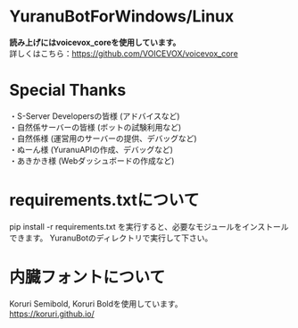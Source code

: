 # YuranuBotForWindows/Linux
**読み上げにはvoicevox_coreを使用しています。**<br>
詳しくはこちら：https://github.com/VOICEVOX/voicevox_core

# Special Thanks
・S-Server Developersの皆様 (アドバイスなど)<br>
・自然係サーバーの皆様 (ボットの試験利用など)<br>
・自然係様 (運営用のサーバーの提供、デバッグなど)<br>
・ぬーん様 (YuranuAPIの作成、デバッグなど)<br>
・あきかき様 (Webダッシュボードの作成など)<br>

# requirements.txtについて
pip install -r requirements.txt を実行すると、必要なモジュールをインストールできます。
YuranuBotのディレクトリで実行して下さい。

# 内臓フォントについて
Koruri Semibold, Koruri Boldを使用しています。<br>
https://koruri.github.io/
